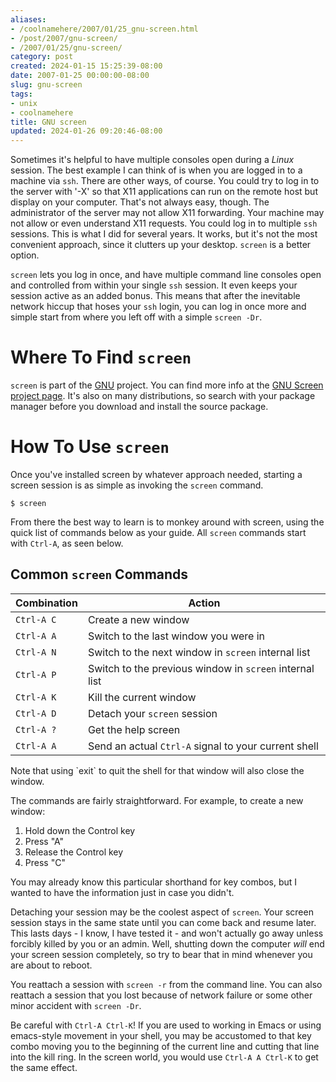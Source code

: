 ```yaml
---
aliases:
- /coolnamehere/2007/01/25_gnu-screen.html
- /post/2007/gnu-screen/
- /2007/01/25/gnu-screen/
category: post
created: 2024-01-15 15:25:39-08:00
date: 2007-01-25 00:00:00-08:00
slug: gnu-screen
tags:
- unix
- coolnamehere
title: GNU screen
updated: 2024-01-26 09:20:46-08:00
---
```


Sometimes it's helpful to have multiple consoles open during a *Linux* session. The best example I can think of is when you are logged in to a machine via `ssh`. There are other ways, of course. You could try to log in to the server with '-X' so that X11 applications can run on the remote host but display on your computer. That's not always easy, though. The administrator of the server may not allow X11 forwarding. Your machine may not allow or even understand X11 requests. You could log in to multiple `ssh` sessions. This is what I did for several years. It works, but it's not the most convenient approach, since it clutters up your desktop. `screen` is a better option.

<!--more-->

`screen` lets you log in once, and have multiple command line consoles open and controlled from within your single `ssh` session. It even keeps your session active as an added bonus. This means that after the inevitable network hiccup that hoses your `ssh` login, you can log in once more and simple start from where you left off with a simple `screen -Dr`.

# Where To Find `screen`

`screen` is part of the [GNU](http://www.gnu.org/) project. You can find more info at the [GNU Screen project page](https://savannah.gnu.org/projects/screen/). It's also on many distributions, so search with your package manager before you download and install the source package.

# How To Use `screen`

Once you've installed screen by whatever approach needed, starting a screen session is as simple as invoking the `screen` command.

````
$ screen
````

From there the best way to learn is to monkey around with screen, using the quick list of commands below as your guide. All `screen` commands start with `Ctrl-A`, as seen below.

## Common `screen` Commands

|Combination|Action|
|-----------|------|
|`Ctrl-A C`|Create a new window|
|`Ctrl-A A`|Switch to the last window you were in|
|`Ctrl-A N`|Switch to the next window in `screen` internal list|
|`Ctrl-A P`|Switch to the previous window in `screen` internal list|
|`Ctrl-A K`|Kill the current window|
|`Ctrl-A D`|Detach your `screen` session|
|`Ctrl-A ?`|Get the help screen|
|`Ctrl-A A`|Send an actual `Ctrl-A` signal to your current shell|

<aside>
Note that using `exit` to quit the shell for that window will also close the window.
</aside>

The commands are fairly straightforward. For example, to create a new window:

1. Hold down the Control key
1. Press "A"
1. Release the Control key
1. Press "C"

You may already know this particular shorthand for key combos, but I wanted to have the information just in case you didn't.

Detaching your session may be the coolest aspect of `screen`. Your screen session stays in the same state until you can come back and resume later. This lasts days - I know, I have tested it - and won't actually go away unless forcibly killed by you or an admin. Well, shutting down the computer *will* end your screen session completely, so try to bear that in mind whenever you are about to reboot.

You reattach a session with `screen -r` from the command line. You can also reattach a session that you lost because of network failure or some other minor accident with `screen -Dr`.

Be careful with `Ctrl-A Ctrl-K`! If you are used to working in Emacs or using emacs-style movement in your shell, you may be accustomed to that key combo moving you to the beginning of the current line and cutting that line into the kill ring. In the screen 
world, you would use `Ctrl-A A Ctrl-K` to get the same effect.